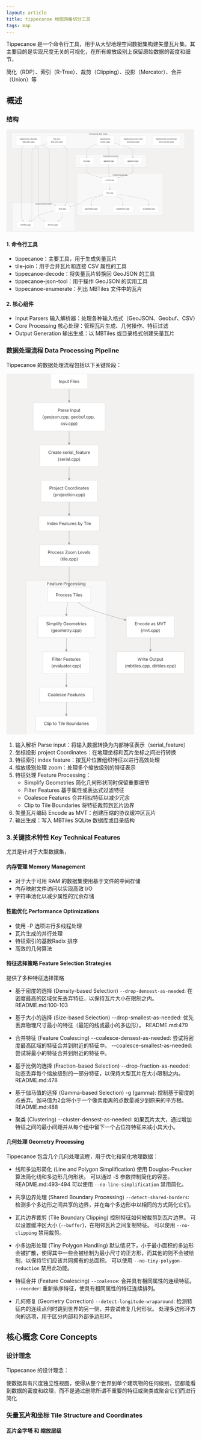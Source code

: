 ```yaml
---
layout: article
title: tippecanoe 地图网格切分工具
tags: map
---
```



Tippecanoe 是一个命令行工具，用于从大型地理空间数据集构建矢量瓦片集。其主要目的是实现尺度无关的可视化，在所有缩放级别上保留原始数据的密度和细节，


简化（RDP）、索引（R-Tree）、裁剪（Clipping）、投影（Mercator）、合并（Union）等

## 概述


### 结构

<img src="/img/250429/tippecanoe_structure.png" alt="alt text" width="500">


#### 1. 命令行工具

* tippecanoe：主要工具，用于生成矢量瓦片
* tile-join：用于合并瓦片和连接 CSV 属性的工具
* tippecanoe-decode：将矢量瓦片转换回 GeoJSON 的工具
* tippecanoe-json-tool：用于操作 GeoJSON 的实用工具
* tippecanoe-enumerate：列出 MBTiles 文件中的瓦片



#### 2. 核心组件
* Input Parsers 输入解析器：处理各种输入格式（GeoJSON、Geobuf、CSV）
* Core Processing 核心处理：管理瓦片生成、几何操作、特征过滤
* Output Generation 输出生成：以 MBTiles 或目录格式创建矢量瓦片


### 数据处理流程 Data Processing Pipeline


Tippecanoe 的数据处理流程包括以下关键阶段：

<img src="/img/250429/tippecanoe_data_process_pipeline.png" alt="alt text" width="500">

1. 输入解析 Parse input：将输入数据转换为内部特征表示（serial_feature）
2. 坐标投影 project Coordinates：在地理坐标和瓦片坐标之间进行转换
3. 特征索引 index feature：按瓦片位置组织特征以进行高效处理
4. 缩放级别处理 zoom：处理多个缩放级别的特征表示
5. 特征处理 Feature Processing：
    - Simplify Geometries 简化几何形状同时保留重要细节
    - Filter Features 基于属性或表达式过滤特征
    - Coalesce Features 合并相似特征以减少冗余
    - Clip to Tile Boundaries 将特征裁剪到瓦片边界
6. 矢量瓦片编码 Encode as MVT：创建压缩的协议缓冲区瓦片
7. 输出生成：写入 MBTiles SQLite 数据库或目录结构



### 3.关键技术特性 Key Technical Features

尤其是针对于大型数据集，


#### 内存管理 Memory Management

- 对于大于可用 RAM 的数据集使用基于文件的中间存储
- 内存映射文件访问以实现高效 I/O
- 字符串池化以减少属性的冗余存储

#### 性能优化 Performance Optimizations

- 使用 -P 选项进行多线程处理
- 瓦片生成的并行处理
- 特征索引的基数Radix 排序
- 高效的几何算法

#### 特征选择策略 Feature Selection Strategies

提供了多种特征选择策略

- 基于密度的选择 (Density-based Selection)
`--drop-densest-as-needed`: 在密度最高的区域优先丢弃特征，以保持瓦片大小在限制之内。 README.md:100-103
- 基于大小的选择 (Size-based Selection)
--drop-smallest-as-needed: 优先丢弃物理尺寸最小的特征（最短的线或最小的多边形）。 README.md:479
- 合并特征 (Feature Coalescing)
--coalesce-densest-as-needed: 尝试将密度最高区域的特征合并到附近的特征中。 
--coalesce-smallest-as-needed: 尝试将最小的特征合并到附近的特征中。

- 基于比例的选择 (Fraction-based Selection)
--drop-fraction-as-needed: 动态丢弃每个缩放级别的一部分特征，以保持大型瓦片在大小限制之内。 README.md:478
- 基于伽马值的选择 (Gamma-based Selection)
-g (gamma): 控制基于密度的点丢弃。伽马值为2会将小于一个像素距离的点数量减少到原来的平方根。 README.md:488
- 聚类 (Clustering)
--cluster-densest-as-needed: 如果瓦片太大，通过增加特征之间的最小间距并从每个组中留下一个占位符特征来减小其大小。

#### 几何处理 Geometry Processing


Tippecanoe 包含几个几何处理流程，用于优化和简化地理数据：

- 线和多边形简化 (Line and Polygon Simplification)
使用 Douglas-Peucker 算法简化线和多边形几何形状。
可以通过 -S 参数控制简化的容差。 README.md:493-494
可以使用 `--no-line-simplification` 禁用简化。

- 共享边界处理 (Shared Boundary Processing)
`--detect-shared-borders`: 检测多个多边形之间共享的边界，并在每个多边形中以相同的方式简化它们。 
- 瓦片边界裁剪 (Tile Boundary Clipping)
控制特征如何被裁剪到瓦片边界。
可以设置缓冲区大小 (`--buffer`)，在相邻瓦片之间复制特征。
可以使用 `--no-clipping` 禁用裁剪。
- 小多边形处理 (Tiny Polygon Handling)
默认情况下，小于最小面积的多边形会被扩散，使得其中一些会被绘制为最小尺寸的正方形，而其他的则不会被绘制，以保持它们应该共同拥有的总面积。
可以使用 `--no-tiny-polygon-reduction` 禁用此功能。
- 特征合并 (Feature Coalescing)
`--coalesce`: 合并具有相同属性的连续特征。
`--reorder`: 重新排序特征，使具有相同属性的特征连续排列。
- 几何修复 (Geometry Correction)
`--detect-longitude-wraparound`: 检测特征内的连续点何时跳到世界的另一侧，并尝试修复几何形状。
处理多边形环方向的选项，用于区分内部和外部多边形环。


## 核心概念 Core Concepts

### 设计理念

Tippecanoe 的设计理念：

使数据具有尺度独立性视图，使得从整个世界到单个建筑物的任何级别，您都能看到数据的密度和纹理，而不是通过删除所谓不重要的特征或聚类或聚合它们而进行简化


### 矢量瓦片和坐标 Tile Structure and Coordinates


#### 瓦片金字塔 和 缩放层级

